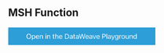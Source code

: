 ## MSH Function

<a href="https://dataweave.mulesoft.com/learn/playground?projectMethod=GHRepo&repo=Harsha-0%2Fdataweave-functions&path=functions%2Fmsh-segment"><img width="300" src="/images/dwplayground-button.png"><a>
